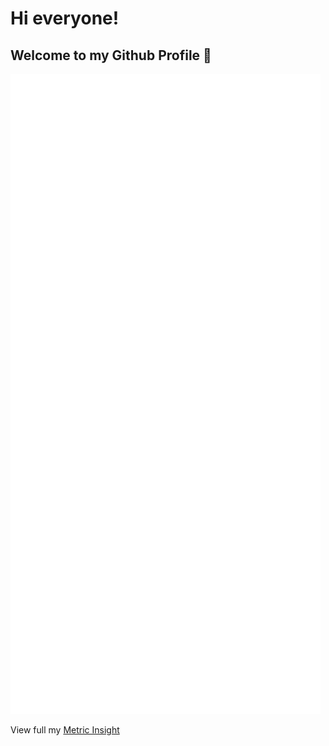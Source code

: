 # Hi everyone! 
## Welcome to my Github Profile 👋

![Metrics](github-metrics.svg)

View full my [Metric Insight](https://metrics.lecoq.io/about/quocthang0507)
